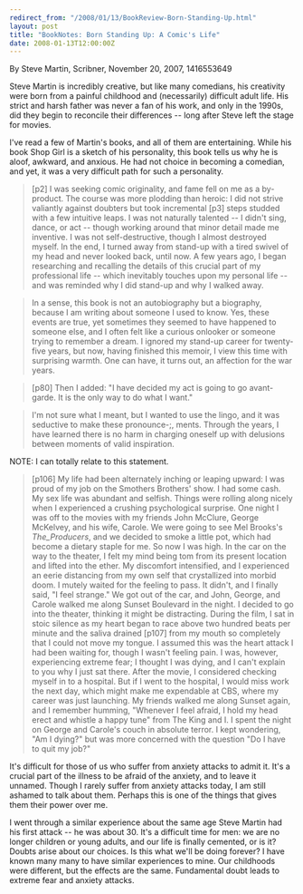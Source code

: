 ```yaml
---
redirect_from: "/2008/01/13/BookReview-Born-Standing-Up.html"
layout: post
title: "BookNotes: Born Standing Up: A Comic's Life"
date: 2008-01-13T12:00:00Z
---
```

By Steve Martin, Scribner, November 20, 2007, 1416553649

Steve Martin is incredibly creative, but like many comedians, his
creativity were born from a painful childhood and (necessarily)
difficult adult life.  His strict and harsh father was never a fan of
his work, and only in the 1990s, did they begin to reconcile their
differences -- long after Steve left the stage for movies.

I've read a few of Martin's books, and all of them are entertaining.
While his book Shop Girl is a sketch of his personality, this book
tells us why he is aloof, awkward, and anxious.  He had not choice in
becoming a comedian, and yet, it was a very difficult path for such a
personality.


> [p2] I was seeking comic originality, and fame fell on me as a
> by-product. The course was more plodding than heroic: I did not strive
> valiantly against doubters but took incremental [p3] steps studded
> with a few intuitive leaps. I was not naturally talented -- I didn't
> sing, dance, or act -- though working around that minor detail made me
> inventive. I was not self-destructive, though I almost destroyed
> myself. In the end, I turned away from stand-up with a tired swivel of
> my head and never looked back, until now. A few years ago, I began
> researching and recalling the details of this crucial part of my
> professional life -- which inevitably touches upon my personal life --
> and was reminded why I did stand-up and why I walked away.



> In a sense, this book is not an autobiography but a biography, because
> I am writing about someone I used to know. Yes, these events are true,
> yet sometimes they seemed to have happened to someone else, and I
> often felt like a curious onlooker or someone trying to remember a
> dream. I ignored my stand-up career for twenty-five years, but now,
> having finished this memoir, I view this time with surprising
> warmth. One can have, it turns out, an affection for the war years.



> [p80] Then I added: "I have decided my act is going to go
> avant-garde.  It is the only way to do what I want."



> I'm not sure what I meant, but I wanted to use the lingo, and it was
> seductive to make these pronounce-;, ments. Through the years, I have
> learned there is no harm in charging oneself up with delusions between
> moments of valid inspiration.


NOTE: I can totally relate to this statement.


> [p106] My life had been alternately inching or leaping upward: I was
> proud of my job on the Smothers Brothers' show. I had some cash. My
> sex life was abundant and selfish. Things were rolling along nicely
> when I experienced a crushing psychological surprise. One night I was
> off to the movies with my friends John McClure, George McKelvey, and
> his wife, Carole. We were going to see Mel Brooks's _The_Producers_,
> and we decided to smoke a little pot, which had become a dietary
> staple for me. So now I was high. In the car on the way to the
> theater, I felt my mind being tom from its present location and lifted
> into the ether. My discomfort intensified, and I experienced an eerie
> distancing from my own self that crystallized into morbid doom. I
> mutely waited for the feeling to pass. It didn't, and I finally said,
> "I feel strange." We got out of the car, and John, George, and Carole
> walked me along Sunset Boulevard in the night. I decided to go into
> the theater, thinking it might be distracting. During the film, I sat
> in stoic silence as my heart began to race above two hundred beats per
> minute and the saliva drained [p107] from my mouth so completely that
> I could not move my tongue. I assumed this was the heart attack I had
> been waiting for, though I wasn't feeling pain. I was, however,
> experiencing extreme fear; I thought I was dying, and I can't explain
> to you why I just sat there. After the movie, I considered checking
> myself in to a hospital. But if I went to the hospital, I would miss
> work the next day, which might make me expendable at CBS, where my
> career was just launching. My friends walked me along Sunset again,
> and I remember humming, "Whenever I feel afraid, I hold my head erect
> and whistle a happy tune" from The King and I. I spent the night on
> George and Carole's couch in absolute terror. I kept wondering, "Am I
> dying?" but was more concerned with the question "Do I have to quit my
> job?"


 It's difficult for those of us who suffer from anxiety attacks to
admit it.  It's a crucial part of the illness to be afraid of the
anxiety, and to leave it unnamed.  Though I rarely suffer from anxiety
attacks today, I am still ashamed to talk about them.  Perhaps this is
one of the things that gives them their power over me.

I went through a similar experience about the same age Steve Martin
had his first attack -- he was about 30.  It's a difficult time for
men: we are no longer children or young adults, and our life is
finally cemented, or is it?  Doubts arise about our choices.  Is this
what we'll be doing forever?  I have known many many to have similar
experiences to mine.  Our childhoods were different, but the effects
are the same.  Fundamental doubt leads to extreme fear and anxiety
attacks.


